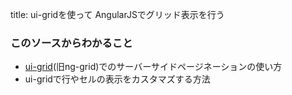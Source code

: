 title: ui-gridを使って AngularJSでグリッド表示を行う

### このソースからわかること

- [ui-grid](http://ui-grid.info/)(旧ng-grid)でのサーバーサイドページネーションの使い方
- ui-gridで行やセルの表示をカスタマズする方法

